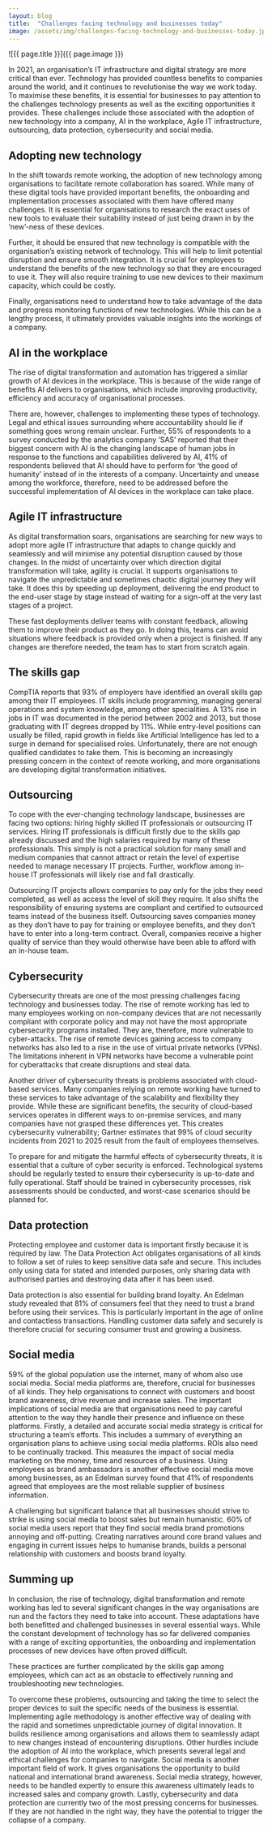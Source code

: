 ```yaml
---
layout: blog
title:  "Challenges facing technology and businesses today"
image: /assets/img/challenges-facing-technology-and-businesses-today.jpg
---
```


![{{ page.title }}]({{ page.image }})

In 2021, an organisation’s IT infrastructure and digital strategy are more critical than ever. Technology has provided countless benefits to companies around the world, and it continues to revolutionise the way we work today. To maximise these benefits, it is essential for businesses to pay attention to the challenges technology presents as well as the exciting opportunities it provides. These challenges include those associated with the adoption of new technology into a company, AI in the workplace, Agile IT infrastructure, outsourcing, data protection, cybersecurity and social media.

## Adopting new technology
In the shift towards remote working, the adoption of new technology among organisations to facilitate remote collaboration has soared. While many of these digital tools have provided important benefits, the onboarding and implementation processes associated with them have offered many challenges. It is essential for organisations to research the exact uses of new tools to evaluate their suitability instead of just being drawn in by the ‘new’-ness of these devices.

Further, it should be ensured that new technology is compatible with the organisation’s existing network of technology. This will help to limit potential disruption and ensure smooth integration. It is crucial for employees to understand the benefits of the new technology so that they are encouraged to use it. They will also require training to use new devices to their maximum capacity, which could be costly.

Finally, organisations need to understand how to take advantage of the data and progress monitoring functions of new technologies. While this can be a lengthy process, it ultimately provides valuable insights into the workings of a company.


## AI in the workplace
The rise of digital transformation and automation has triggered a similar growth of AI devices in the workplace. This is because of the wide range of benefits AI delivers to organisations, which include improving productivity, efficiency and accuracy of organisational processes.

There are, however, challenges to implementing these types of technology. Legal and ethical issues surrounding where accountability should lie if something goes wrong remain unclear. Further, 55% of respondents to a survey conducted by the analytics company ‘SAS’ reported that their biggest concern with AI is the changing landscape of human jobs in response to the functions and capabilities delivered by AI, 41% of respondents believed that AI should have to perform for ‘the good of humanity’ instead of in the interests of a company. Uncertainty and unease among the workforce, therefore, need to be addressed before the successful implementation of AI devices in the workplace can take place.

## Agile IT infrastructure
As digital transformation soars, organisations are searching for new ways to adopt more agile IT infrastructure that adapts to change quickly and seamlessly and will minimise any potential disruption caused by those changes. In the midst of uncertainty over which direction digital transformation will take, agility is crucial. It supports organisations to navigate the unpredictable and sometimes chaotic digital journey they will take. It does this by speeding up deployment, delivering the end product to the end-user stage by stage instead of waiting for a sign-off at the very last stages of a project.

These fast deployments deliver teams with constant feedback, allowing them to improve their product as they go. In doing this, teams can avoid situations where feedback is provided only when a project is finished. If any changes are therefore needed, the team has to start from scratch again.


## The skills gap
CompTIA reports that 93% of employers have identified an overall skills gap among their IT employees. IT skills include programming, managing general operations and system knowledge, among other specialities. A 13% rise in jobs in IT was documented in the period between 2002 and 2013, but those graduating with IT degrees dropped by 11%. While entry-level positions can usually be filled, rapid growth in fields like Artificial Intelligence has led to a surge in demand for specialised roles. Unfortunately, there are not enough qualified candidates to take them. This is becoming an increasingly pressing concern in the context of remote working, and more organisations are developing digital transformation initiatives.

## Outsourcing
To cope with the ever-changing technology landscape, businesses are facing two options: hiring highly skilled IT professionals or outsourcing IT services. Hiring IT professionals is difficult firstly due to the skills gap already discussed and the high salaries required by many of these professionals. This simply is not a practical solution for many small and medium companies that cannot attract or retain the level of expertise needed to manage necessary IT projects. Further, workflow among in-house IT professionals will likely rise and fall drastically.

Outsourcing IT projects allows companies to pay only for the jobs they need completed, as well as access the level of skill they require. It also shifts the responsibility of ensuring systems are compliant and certified to outsourced teams instead of the business itself. Outsourcing saves companies money as they don’t have to pay for training or employee benefits, and they don’t have to enter into a long-term contract. Overall, companies receive a higher quality of service than they would otherwise have been able to afford with an in-house team.

## Cybersecurity
Cybersecurity threats are one of the most pressing challenges facing technology and businesses today. The rise of remote working has led to many employees working on non-company devices that are not necessarily compliant with corporate policy and may not have the most appropriate cybersecurity programs installed. They are, therefore, more vulnerable to cyber-attacks. The rise of remote devices gaining access to company networks has also led to a rise in the use of virtual private networks (VPNs). The limitations inherent in VPN networks have become a vulnerable point for cyberattacks that create disruptions and steal data.

Another driver of cybersecurity threats is problems associated with cloud-based services. Many companies relying on remote working have turned to these services to take advantage of the scalability and flexibility they provide. While these are significant benefits, the security of cloud-based services operates in different ways to on-premise services, and many companies have not grasped these differences yet. This creates cybersecurity vulnerability; Gartner estimates that 99% of cloud security incidents from 2021 to 2025 result from the fault of employees themselves.

To prepare for and mitigate the harmful effects of cybersecurity threats, it is essential that a culture of cyber security is enforced. Technological systems should be regularly tested to ensure their cybersecurity is up-to-date and fully operational. Staff should be trained in cybersecurity processes, risk assessments should be conducted, and worst-case scenarios should be planned for.


## Data protection
Protecting employee and customer data is important firstly because it is required by law. The Data Protection Act obligates organisations of all kinds to follow a set of rules to keep sensitive data safe and secure. This includes only using data for stated and intended purposes, only sharing data with authorised parties and destroying data after it has been used.

Data protection is also essential for building brand loyalty. An Edelman study revealed that 81% of consumers feel that they need to trust a brand before using their services. This is particularly important in the age of online and contactless transactions. Handling customer data safely and securely is therefore crucial for securing consumer trust and growing a business.

## Social media
59% of the global population use the internet, many of whom also use social media. Social media platforms are, therefore, crucial for businesses of all kinds. They help organisations to connect with customers and boost brand awareness, drive revenue and increase sales. The important implications of social media are that organisations need to pay careful attention to the way they handle their presence and influence on these platforms. Firstly, a detailed and accurate social media strategy is critical for structuring a team’s efforts. This includes a summary of everything an organisation plans to achieve using social media platforms. ROIs also need to be continually tracked. This measures the impact of social media marketing on the money, time and resources of a business. Using employees as brand ambassadors is another effective social media move among businesses, as an Edelman survey found that 41% of respondents agreed that employees are the most reliable supplier of business information.

A challenging but significant balance that all businesses should strive to strike is using social media to boost sales but remain humanistic. 60% of social media users report that they find social media brand promotions annoying and off-putting. Creating narratives around core brand values and engaging in current issues helps to humanise brands, builds a personal relationship with customers and boosts brand loyalty.

## Summing up
In conclusion, the rise of technology, digital transformation and remote working has led to several significant changes in the way organisations are run and the factors they need to take into account. These adaptations have both benefitted and challenged businesses in several essential ways. While the constant development of technology has so far delivered companies with a range of exciting opportunities, the onboarding and implementation processes of new devices have often proved difficult.

These practices are further complicated by the skills gap among employees, which can act as an obstacle to effectively running and troubleshooting new technologies.

To overcome these problems, outsourcing and taking the time to select the proper devices to suit the specific needs of the business is essential. Implementing agile methodology is another effective way of dealing with the rapid and sometimes unpredictable journey of digital innovation. It builds resilience among organisations and allows them to seamlessly adapt to new changes instead of encountering disruptions. Other hurdles include the adoption of AI into the workplace, which presents several legal and ethical challenges for companies to navigate. Social media is another important field of work. It gives organisations the opportunity to build national and international brand awareness. Social media strategy, however, needs to be handled expertly to ensure this awareness ultimately leads to increased sales and company growth. Lastly, cybersecurity and data protection are currently two of the most pressing concerns for businesses. If they are not handled in the right way, they have the potential to trigger the collapse of a company.
